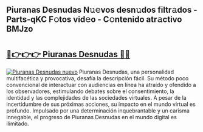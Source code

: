 ## Piuranas Desnudas N𝚞𝚎vos desn𝚞dos filtr𝚊dos - Parts-qKC F𝚘tos vid𝚎o - C𝚘ntenido atr𝚊ctivo BMJzo

# <h2><a href="http://mb0jyf5.tromn.icu/?c=Piuranas+Desnudas">🔗👉👉👉 Piuranas Desnudas 🔗🔗</a></h2>

[![Piuranas Desnudas nuevo](https://i.imgur.com/pEAQMta.gif)](http://mb0jyf5.tromn.icu/?c=Piuranas+Desnudas)
Piuranas Desnudas, una personalidad multifacética y provocativa, desafía la descripción fácil. Su método poco convencional de interactuar con audiencias en línea ha atraído y ofendido a los observadores, estimulando debates sobre el consentimiento, la identidad y las complejidades de las sociedades virtuales. A pesar de la incertidumbre de sus próximas acciones, su impacto en el mundo virtual es profundo. Impulsado por una determinación inquebrantable y un carisma innegable, el progreso de Piuranas Desnudas en el mundo digital es ilimitado.

